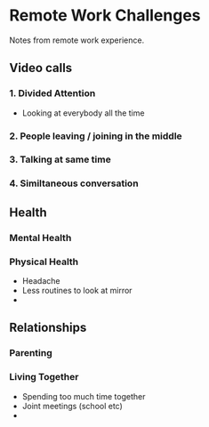 # Remote Work Challenges

Notes from remote work experience.

## Video calls

### 1. Divided Attention

* Looking at everybody all the time

### 2. People leaving / joining in the middle

### 3. Talking at same time

### 4. Similtaneous conversation

## Health

### Mental Health

### Physical Health

* Headache
* Less routines to look at mirror
* 

## Relationships

### Parenting

### Living Together

* Spending too much time together
* Joint meetings (school etc)
* 

